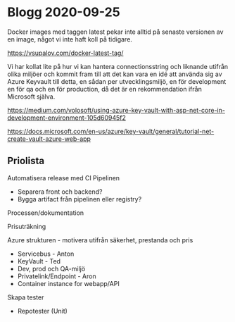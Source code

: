 # Blogg 2020-09-25

Docker images med taggen latest pekar inte alltid på senaste versionen av en image, något vi inte haft koll på tidigare.

https://vsupalov.com/docker-latest-tag/





Vi har kollat lite på hur vi kan hantera connectionsstring och liknande utifrån olika miljöer och kommit fram till att det kan vara en idé att använda sig av Azure Keyvault till detta, en sådan per utvecklingsmiljö, en för development en för qa och en för production, då det är en rekommendation ifrån Microsoft själva.

https://medium.com/volosoft/using-azure-key-vault-with-asp-net-core-in-development-environment-105d60945f2

https://docs.microsoft.com/en-us/azure/key-vault/general/tutorial-net-create-vault-azure-web-app



## Priolista

Automatisera release med CI Pipelinen

* Separera front och backend?
* Bygga artifact från pipelinen eller registry? 

Processen/dokumentation

Prisuträkning

Azure strukturen - motivera utifrån säkerhet, prestanda och pris

- Servicebus - Anton
- KeyVault - Ted
- Dev, prod  och QA-miljö
- Privatelink/Endpoint - Aron
- Container instance for webapp/API

Skapa tester

* Repotester (Unit)
